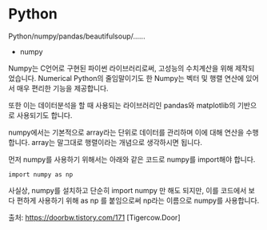 # Python
Python/numpy/pandas/beautifulsoup/......


* numpy

Numpy는 C언어로 구현된 파이썬 라이브러리로써, 고성능의 수치계산을 위해 제작되었습니다. Numerical Python의 줄임말이기도 한 Numpy는 벡터 및 행렬 연산에 있어서 매우 편리한 기능을 제공합니다.

또한 이는 데이터분석을 할 때 사용되는 라이브러리인 pandas와 matplotlib의 기반으로 사용되기도 합니다.

numpy에서는 기본적으로 array라는 단위로 데이터를 관리하며 이에 대해 연산을 수행합니다. array는 말그대로 행렬이라는 개념으로 생각하시면 됩니다.


먼저 numpy를 사용하기 위해서는 아래와 같은 코드로 numpy를 import해야 합니다.

```
import numpy as np
```


사실상, numpy를 설치하고 단순히 import numpy 만 해도 되지만, 이를 코드에서 보다 편하게 사용하기 위해 as np 를 붙임으로써 np라는 이름으로 numpy를 사용합니다.

출처: https://doorbw.tistory.com/171 [Tigercow.Door]

